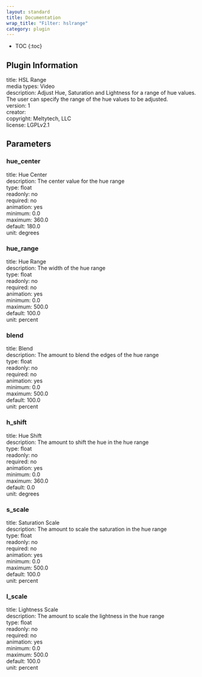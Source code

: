 ```yaml
---
layout: standard
title: Documentation
wrap_title: "Filter: hslrange"
category: plugin
---
```

* TOC
{:toc}

## Plugin Information

title: HSL Range  
media types:
Video  
description: Adjust Hue, Saturation and Lightness for a range of hue values. The user can specify the range of the hue values to be adjusted.  
version: 1  
creator:   
copyright: Meltytech, LLC  
license: LGPLv2.1  

## Parameters

### hue_center

title: Hue Center    
description:
The center value for the hue range  
type: float  
readonly: no  
required: no  
animation: yes  
minimum: 0.0  
maximum: 360.0  
default: 180.0  
unit: degrees  

### hue_range

title: Hue Range    
description:
The width of the hue range  
type: float  
readonly: no  
required: no  
animation: yes  
minimum: 0.0  
maximum: 500.0  
default: 100.0  
unit: percent  

### blend

title: Blend    
description:
The amount to blend the edges of the hue range  
type: float  
readonly: no  
required: no  
animation: yes  
minimum: 0.0  
maximum: 500.0  
default: 100.0  
unit: percent  

### h_shift

title: Hue Shift    
description:
The amount to shift the hue in the hue range  
type: float  
readonly: no  
required: no  
animation: yes  
minimum: 0.0  
maximum: 360.0  
default: 0.0  
unit: degrees  

### s_scale

title: Saturation Scale    
description:
The amount to scale the saturation in the hue range  
type: float  
readonly: no  
required: no  
animation: yes  
minimum: 0.0  
maximum: 500.0  
default: 100.0  
unit: percent  

### l_scale

title: Lightness Scale    
description:
The amount to scale the lightness in the hue range  
type: float  
readonly: no  
required: no  
animation: yes  
minimum: 0.0  
maximum: 500.0  
default: 100.0  
unit: percent  

